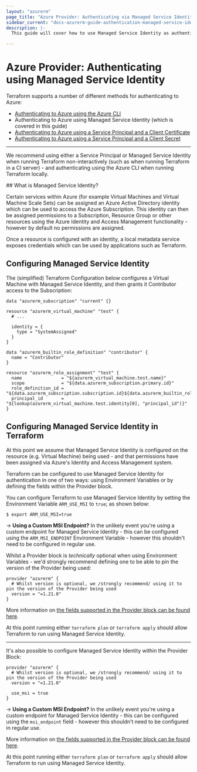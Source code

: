 ```yaml
---
layout: "azurerm"
page_title: "Azure Provider: Authenticating via Managed Service Identity"
sidebar_current: "docs-azurerm-guide-authentication-managed-service-identity"
description: |-
  This guide will cover how to use Managed Service Identity as authentication for the Azure Provider.

---
```


# Azure Provider: Authenticating using Managed Service Identity

Terraform supports a number of different methods for authenticating to Azure:

* [Authenticating to Azure using the Azure CLI](azure_cli.html)
* Authenticating to Azure using Managed Service Identity (which is covered in this guide)
* [Authenticating to Azure using a Service Principal and a Client Certificate](service_principal_client_certificate.html)
* [Authenticating to Azure using a Service Principal and a Client Secret](service_principal_client_secret.html)

---

We recommend using either a Service Principal or Managed Service Identity when running Terraform non-interactively (such as when running Terraform in a CI server) - and authenticating using the Azure CLI when running Terraform locally.

## What is Managed Service Identity?

Certain services within Azure (for example Virtual Machines and Virtual Machine Scale Sets) can be assigned an Azure Active Directory identity which can be used to access the Azure Subscription. This identity can then be assigned permissions to a Subscription, Resource Group or other resources using the Azure Identity and Access Management functionality - however by default no permissions are assigned.

Once a resource is configured with an identity, a local metadata service exposes credentials which can be used by applications such as Terraform.

## Configuring Managed Service Identity

The (simplified) Terraform Configuration below configures a Virtual Machine with Managed Service Identity, and then grants it Contributor access to the Subscription:

```hcl
data "azurerm_subscription" "current" {}

resource "azurerm_virtual_machine" "test" {
  # ...

  identity = {
    type = "SystemAssigned"
  }
}

data "azurerm_builtin_role_definition" "contributor" {
  name = "Contributor"
}

resource "azurerm_role_assignment" "test" {
  name               = "${azurerm_virtual_machine.test.name}"
  scope              = "${data.azurerm_subscription.primary.id}"
  role_definition_id = "${data.azurerm_subscription.subscription.id}${data.azurerm_builtin_role_definition.contributor.id}"
  principal_id       = "${lookup(azurerm_virtual_machine.test.identity[0], "principal_id")}"
}
```

## Configuring Managed Service Identity in Terraform

At this point we assume that Managed Service Identity is configured on the resource (e.g. Virtual Machine) being used - and that permissions have been assigned via Azure's Identity and Access Management system.

Terraform can be configured to use Managed Service Identity for authentication in one of two ways: using Environment Variables or by defining the fields within the Provider block.

You can configure Terraform to use Managed Service Identity by setting the Environment Variable `ARM_USE_MSI` to `true`; as shown below:

```shell
$ export ARM_USE_MSI=true
```

-> **Using a Custom MSI Endpoint?** In the unlikely event you're using a custom endpoint for Managed Service Identity - this can be configured using the `ARM_MSI_ENDPOINT` Environment Variable - however this shouldn't need to be configured in regular use.

Whilst a Provider block is _technically_ optional when using Environment Variables - we'd strongly recommend defining one to be able to pin the version of the Provider being used:

```hcl
provider "azurerm" {
  # Whilst version is optional, we /strongly recommend/ using it to pin the version of the Provider being used
  version = "=1.21.0"
}
```

More information on [the fields supported in the Provider block can be found here](../index.html#argument-reference).

At this point running either `terraform plan` or `terraform apply` should allow Terraform to run using Managed Service Identity.

---

It's also possible to configure Managed Service Identity within the Provider Block:

```hcl
provider "azurerm" {
  # Whilst version is optional, we /strongly recommend/ using it to pin the version of the Provider being used
  version = "=1.21.0"

  use_msi = true
}
```

-> **Using a Custom MSI Endpoint?** In the unlikely event you're using a custom endpoint for Managed Service Identity - this can be configured using the `msi_endpoint` field - however this shouldn't need to be configured in regular use.

More information on [the fields supported in the Provider block can be found here](../index.html#argument-reference).

At this point running either `terraform plan` or `terraform apply` should allow Terraform to run using Managed Service Identity.
